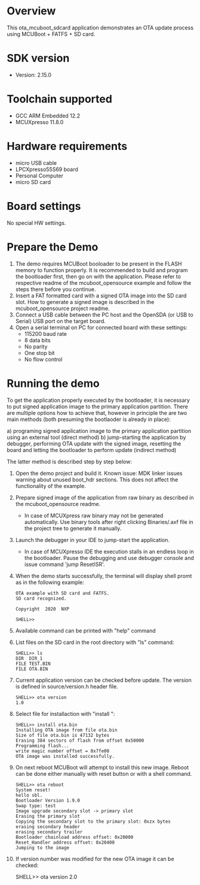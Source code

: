 Overview
========
This ota_mcuboot_sdcard application demonstrates an OTA update process using MCUBoot + FATFS + SD card.


SDK version
===========
- Version: 2.15.0

Toolchain supported
===================
- GCC ARM Embedded  12.2
- MCUXpresso  11.8.0

Hardware requirements
=====================
- micro USB cable
- LPCXpresso55S69 board
- Personal Computer
- micro SD card

Board settings
==============
No special HW settings.

Prepare the Demo
================
1. The demo requires MCUBoot booloader to be present in the FLASH memory to function properly.
   It is recommended to build and program the bootloader first, then go on with the application.
   Please refer to respective readme of the mcuboot_opensource example and follow the steps there before you continue.
2. Insert a FAT formatted card with a signed OTA image into the SD card slot.
   How to generate a signed image is described in the mcuboot_opensource project readme.
2. Connect a USB cable between the PC host and the OpenSDA (or USB to Serial) USB port on the target board.
3. Open a serial terminal on PC for connected board with these settings:
    - 115200 baud rate
    - 8 data bits
    - No parity
    - One stop bit
    - No flow control


Running the demo
================
To get the application properly executed by the bootloader, it is necessary to put signed application image to the primary application partition.
There are multiple options how to achieve that, however in principle the are two main methods (both presuming the bootlaoder is already in place):

a)  programing signed application image to the primary application partition using an external tool (direct method)
b)  jump-starting the application by debugger, performing OTA update with the signed image, resetting the board and letting the bootloader to perform update (indirect method)

The latter method is described step by step below:

1.  Open the demo project and build it.
    Known issue: MDK linker issues warning about unused boot_hdr sections. This does not affect the functionality of the example.
    
2.  Prepare signed image of the application from raw binary as described in the mcuboot_opensource readme.
     - In case of MCUXpress raw binary may not be generated automatically. Use binary tools after right clicking Binaries/.axf file in the project tree to generate it manually.

3.  Launch the debugger in your IDE to jump-start the application.
     - In case of MCUXpresso IDE the execution stalls in an endless loop in the bootloader. Pause the debugging and use debugger console and issue command 'jump ResetISR'.

4.  When the demo starts successfully, the terminal will display shell promt as in the following example:

        OTA example with SD card and FATFS.
        SD card recognized.

        Copyright  2020  NXP

        SHELL>>

5.  Available command can be printed with "help" command
6.  List files on the SD card in the root directory with "ls" command:

        SHELL>> ls
        DIR  DIR_1
        FILE TEST.BIN
        FILE OTA.BIN

7.  Current application version can be checked before update.
    The version is defined in source/version.h header file.

        SHELL>> ota version
        1.0


8.  Select file for installaction with "install <filename>":

        SHELL>> install ota.bin
        Installing OTA image from file ota.bin
        Size of file ota.bin is 47132 bytes
        Erasing 384 sectors of flash from offset 0x50000
        Programming flash...
        write magic number offset = 0x7fe00
        OTA image was installed successfully.

9.  On next reboot MCUBoot will attempt to install this new image.
    Reboot can be done either manually with reset button or with a shell command.

        SHELL>> ota reboot
        System reset!
        hello sbl.
        Bootloader Version 1.9.0
        Swap type: test
        Image upgrade secondary slot -> primary slot
        Erasing the primary slot
        Copying the secondary slot to the primary slot: 0xzx bytes
        erasing secondary header
        erasing secondary trailer
        Bootloader chainload address offset: 0x20000
        Reset_Handler address offset: 0x20400
        Jumping to the image

10.  If version number was modified for the new OTA image it can be checked:

        SHELL>> ota version
        2.0


